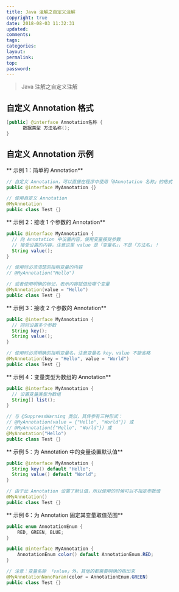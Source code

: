 ```yaml
---
title: Java 注解之自定义注解
copyright: true
date: 2018-08-03 11:32:31
updated:
comments:
tags:
categories:
layout:
permalink:
top:
password:
---
```


<blockquote class="blockquote-center"> Java 注解之自定义注解 </blockquote>

<!-- more -->

## 自定义 Annotation 格式
```Java
[public] @interface Annotation名称 {
      数据类型 方法名称();
}
```

## 自定义 Annotation 示例

** 示例 1：简单的 Annotation**
```Java
// 自定义 Annotation，可以直接在程序中使用「@Annotation 名称」的格式
public @interface MyAnnotation {}

// 使用自定义 Annotation
@MyAnnotation
public class Test {}
```

** 示例 2：接收 1 个参数的 Annotation**
```Java
public @interface MyAnnotation {
  // 向 Annotation 中设置内容，使用变量接受参数
  // 接受设置的内容，注意这里 value 是「变量名」，不是「方法名」！
  String value();
}

// 使用时必须清楚的指明变量的内容
// @MyAnnotation("Hello")

// 或者使用明确的标记，表示内容赋值给哪个变量
@MyAnnotation(value = "Hello")
public class Test {}
```

** 示例 3：接收 2 个参数的 Annotation**
```Java
public @interface MyAnnotation {
  // 同时设置多个参数
  String key();
  String value();
}

// 使用时必须明确的指明变量名，注意变量名 key、value 不能省略
@MyAnnotation(key = "Hello", value = "World")
public class Test {}
```

** 示例 4：变量类型为数组的 Annotation**
```Java
public @interface MyAnnotation {
  // 设置变量类型为数组
  String[] list();
}

// 与 @SuppressWarning 类似，其传参有三种形式：
// @MyAnnotation(value = {"Hello", "World"}) 或
// @MyAnnotation({"Hello", "World"}) 或
@MyAnnotation("Hello")
public class Test {}
```

** 示例 5：为 Annotation 中的变量设置默认值**

```Java
public @interface MyAnnotation {
  String key() default "Hello";
  String value() default "World";
}

// 由于此 Annotation 设置了默认值，所以使用的时候可以不指定参数值
@MyAnnotation()
public class Test {}
```

** 示例 6：为 Annotation 固定其变量取值范围**
```Java
public enum AnnotationEnum {
    RED, GREEN, BLUE;
}

public @interface MyAnnotation {
    AnnotationEnum color() default AnnotationEnum.RED;
}

// 注意：变量名除 「value」外，其他的都需要明确的指出来
@MyAnnotationNonoParam(color = AnnotationEnum.GREEN)
public class Test {}
```
